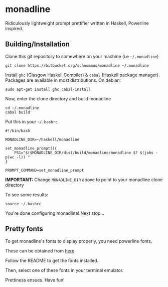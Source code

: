 # monadline

Ridiculously lightweight prompt prettifier written in Haskell, Powerline inspired.

## Building/Installation

Clone this git repository to somewhere on your machine (i.e `~/.monadline`)

    git clone https://bitbucket.org/schnommus/monadline ~/.monadline

Install `ghc` (Glasgow Haskell Compiler) & `cabal` (Haskell package manager).
Packages are available in most distributions. On debian:

    sudo apt-get install ghc cabal-install

Now, enter the clone directory and build monadline

    cd ~/.monadline
    cabal build

Put this in your `~/.bashrc`

    #!/bin/bash

    MONADLINE_DIR=~/haskell/monadline

    set_monadline_prompt(){
        PS1="$($MONADLINE_DIR/dist/build/monadline/monadline $? $(jobs -p|wc -l)) "
    }

    PROMPT_COMMAND=set_monadline_prompt

**IMPORTANT:** Change `MONADLINE_DIR` above to point to your monadline clone directory

To see some results:

    source ~/.bashrc

You're done configuring monadline! Next stop...

## Pretty fonts

To get monadline's fonts to display properly, you need powerline fonts.

These can be obtained from [here](https://github.com/powerline/fonts)

Follow the README to get the fonts installed.

Then, select one of these fonts in your terminal emulator.

Prettiness ensues. Have fun!
